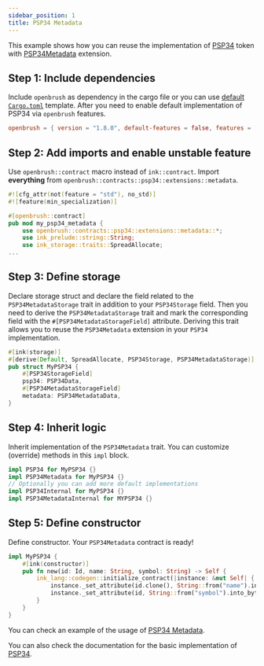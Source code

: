 ```yaml
---
sidebar_position: 1
title: PSP34 Metadata
---
```


This example shows how you can reuse the implementation of [PSP34](https://github.com/Supercolony-net/openbrush-contracts/tree/main/contracts/token/psp34) token with [PSP34Metadata](https://github.com/Supercolony-net/openbrush-contracts/tree/main/contracts/token/psp34/src/extensions/metadata.rs) extension.

## Step 1: Include dependencies

Include `openbrush` as dependency in the cargo file or you can use [default `Cargo.toml`](/smart-contracts/overview#the-default-toml-of-your-project-with-openbrush) template.
After you need to enable default implementation of PSP34 via `openbrush` features.

```toml
openbrush = { version = "1.8.0", default-features = false, features = ["psp34"] }
```

## Step 2: Add imports and enable unstable feature

Use `openbrush::contract` macro instead of `ink::contract`. Import **everything** from `openbrush::contracts::psp34::extensions::metadata`.

```rust
#![cfg_attr(not(feature = "std"), no_std)]
#![feature(min_specialization)]

#[openbrush::contract]
pub mod my_psp34_metadata {
    use openbrush::contracts::psp34::extensions::metadata::*;
    use ink_prelude::string::String;
    use ink_storage::traits::SpreadAllocate;
...
```

## Step 3: Define storage

Declare storage struct and declare the field related to the `PSP34MetadataStorage` trait in addition to your `PSP34Storage` field. Then you need to derive the `PSP34MetadataStorage` trait and mark the corresponding field with the `#[PSP34MetadataStorageField]` attribute. Deriving this trait allows you to reuse the `PSP34Metadata` extension in your `PSP34` implementation.

```rust
#[ink(storage)]
#[derive(Default, SpreadAllocate, PSP34Storage, PSP34MetadataStorage)]
pub struct MyPSP34 {
    #[PSP34StorageField]
    psp34: PSP34Data,
    #[PSP34MetadataStorageField]
    metadata: PSP34MetadataData,
}
```

## Step 4: Inherit logic

Inherit implementation of the `PSP34Metadata` trait. You can customize (override) methods in this `impl` block.

```rust
impl PSP34 for MyPSP34 {}
impl PSP34Metadata for MyPSP34 {}
// Optionally you can add more default implementations
impl PSP34Internal for MyPSP34 {}
impl PSP34MetadataInternal for MYPSP34 {}
```

## Step 5: Define constructor

Define constructor. Your `PSP34Metadata` contract is ready!

```rust
impl MyPSP34 {
    #[ink(constructor)]
    pub fn new(id: Id, name: String, symbol: String) -> Self {
        ink_lang::codegen::initialize_contract(|instance: &mut Self| {
            instance._set_attribute(id.clone(), String::from("name").into_bytes(), name.into_bytes());
            instance._set_attribute(id, String::from("symbol").into_bytes(), symbol.into_bytes());
        }
    }
}
```

You can check an example of the usage of [PSP34 Metadata](https://github.com/Supercolony-net/openbrush-contracts/tree/main/examples/psp34_extensions/metadata).

You can also check the documentation for the basic implementation of [PSP34](/smart-contracts/PSP34/psp34).

